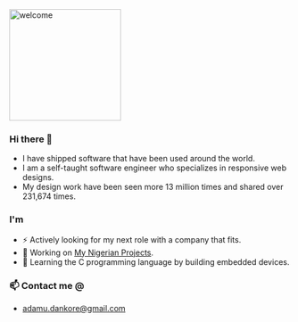 <img src="https://media.giphy.com/media/OkJat1YNdoD3W/giphy.gif" alt="welcome" height="200"/>


### Hi there 👋

- I have shipped software that have been used around the world. 
- I am a self-taught software engineer who specializes in responsive web designs. 
- My design work have been seen more 13 million times and shared over 231,674 times.

### I'm
- ⚡ Actively looking for my next role with a company that fits.
- 🔭 Working on [My Nigerian Projects](https://mynigerianprojects.com).
- 🌱 Learning the C programming language by building embedded devices.

### 📫 Contact me @
-  adamu.dankore@gmail.com

